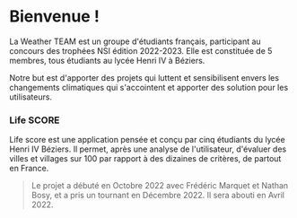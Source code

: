 # Bienvenue  !
La Weather TEAM est un groupe d'étudiants français, participant au concours des trophées NSI édition 2022-2023. Elle est constituée de 5 membres, tous étudiants au lycée Henri IV à Béziers.

Notre but est d'apporter des projets qui luttent et sensibilisent envers les changements climatiques qui s'accointent et apporter des solution pour les utilisateurs.

### Life SCORE
Life score est une application pensée et conçu par cinq étudiants du lycée Henri IV Béziers. Il permet, après une analyse de l'utilisateur, d'évaluer des villes et villages sur 100 par rapport à des dizaines de critères, de partout en France.

> Le projet a débuté en Octobre 2022 avec Frédéric Marquet et Nathan Bosy, et a pris un tournant en Décembre 2022. Il sera abouti en Avril 2022.
